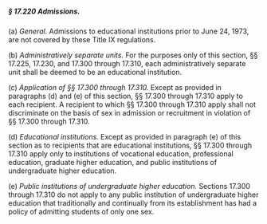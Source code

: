 ##### § 17.220 Admissions. #####

(a) *General.* Admissions to educational institutions prior to June 24, 1973, are not covered by these Title IX regulations.

(b) *Administratively separate units.* For the purposes only of this section, §§ 17.225, 17.230, and 17.300 through 17.310, each administratively separate unit shall be deemed to be an educational institution.

(c) *Application of §§ 17.300 through 17.310.* Except as provided in paragraphs (d) and (e) of this section, §§ 17.300 through 17.310 apply to each recipient. A recipient to which §§ 17.300 through 17.310 apply shall not discriminate on the basis of sex in admission or recruitment in violation of §§ 17.300 through 17.310.

(d) *Educational institutions.* Except as provided in paragraph (e) of this section as to recipients that are educational institutions, §§ 17.300 through 17.310 apply only to institutions of vocational education, professional education, graduate higher education, and public institutions of undergraduate higher education.

(e) *Public institutions of undergraduate higher education.* Sections 17.300 through 17.310 do not apply to any public institution of undergraduate higher education that traditionally and continually from its establishment has had a policy of admitting students of only one sex.